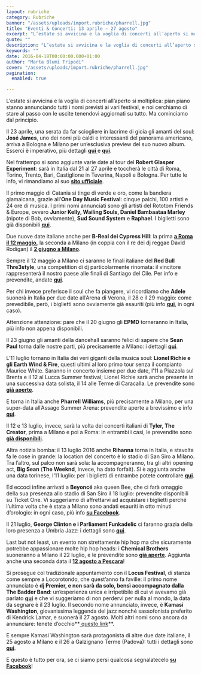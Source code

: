 ```yaml
---
layout: rubriche
category: Rubriche
banner: "/assets/uploads/import.rubriche/pharrell.jpg"
title: "Eventi & Concerti: 13 aprile – 27 agosto"
excerpt: "L’estate si avvicina e la voglia di concerti all’aperto si moltiplica: pian piano stanno annunciando tutti i nomi previsti ai vari festival, e noi cerchiamo di stare al passo con le uscite tenendovi aggiornati su tutto. Ma cominciamo dal principio.   Il 23 aprile, una serata da far sciogliere in lacrime di gioia gli amanti [&hellip"
quote: ""
description: "L’estate si avvicina e la voglia di concerti all’aperto si moltiplica: pian piano stanno annunciando tutti i nomi previsti ai vari festival, e noi cerchiamo di stare al passo con le uscite tenendovi aggiornati su tutto. Ma cominciamo dal principio.   Il 23 aprile, una serata da far sciogliere in lacrime di gioia gli amanti [&hellip"
keywords: ""
date: 2016-04-18T00:00:00.000+01:00
author: "Marta Blumi Tripodi"
cover: "/assets/uploads/import.rubriche/pharrell.jpg"
pagination:
  enabled: true

---
```


L’estate si avvicina e la voglia di concerti all’aperto si moltiplica: pian piano stanno annunciando tutti i nomi previsti ai vari festival, e noi cerchiamo di stare al passo con le uscite tenendovi aggiornati su tutto. Ma cominciamo dal principio.

Il 23 aprile, una serata da far sciogliere in lacrime di gioia gli amanti del soul: **José James**, uno dei nomi più caldi e interessanti del panorama americano, arriva a Bologna e Milano per un’esclusiva preview del suo nuovo album. Esserci è imperativo, più dettagli [**qui** ](https://www.facebook.com/events/513771535469558/)e **[qui](https://www.facebook.com/events/1580173538973076/)**.

Nel frattempo si sono aggiunte varie date al tour del **Robert Glasper Experiment**: sarà in Italia dal 21 al 27 aprile e toccherà le città di Roma, Torino, Trento, Bari, Castiglione in Teverina, Napoli e Bologna. Per tutte le info, vi rimandiamo al suo **[sito ufficiale](http://www.robertglasper.com/tour/)**.

Il primo maggio di Catania si tinge di verde e oro, come la bandiera giamaicana, grazie all’**One Day Music Festival**: cinque palchi, 100 artisti e 24 ore di musica. I primi nomi annunciati sono gli artisti del Rototom Friends & Europe, ovvero **Junior Kelly, Wailing Souls, Daniel Bambaataa Marley** (nipote di Bob, ovviamente), **Sud Sound System** e **Raphael**. I biglietti sono già disponibili **[qui](http://www.onedaymusic.it/buy-ticket/)**.

Due nuove date italiane anche per **B-Real dei Cypress Hill**: la prima **[a Roma il 12 maggio,](https://www.facebook.com/events/1531387367157832/)** la seconda a Milano (in coppia con il re dei dj reggae David Rodigan) il **[2 giugno a Milano](http://www.circolomagnolia.it/evento/3226/B-REAL-of-CYPRESS-HILL-DEMRICK-RODIGAN-and-more)**.

Sempre il 12 maggio a Milano ci saranno le finali italiane del **Red Bull Thre3style**, una competition di dj particolarmente rinomata: il vincitore rappresenterà il nostro paese alle finali di Santiago del Cile. Per info e prevendite, andate **[qui](http://www.mailticket.it/evento/7917)**.

Per chi invece preferisce il soul che fa piangere, vi ricordiamo che **Adele** suonerà in Italia per due date all’Arena di Verona, il 28 e il 29 maggio: come prevedibile, però, i biglietti sono ovviamente già esauriti (più info **[qui](http://www.dalessandroegalli.com/events/372/adele)**, in ogni caso).

Attenzione attenzione: pare che il 20 giugno gli **EPMD** torneranno in Italia, più info non appena disponibili.

Il 23 giugno gli amanti della dancehall saranno felici di sapere che **Sean Paul** torna dalle nostre parti, più precisamente a Milano: i dettagli **[qui](https://www.facebook.com/events/1568012920176917/)**.

L’11 luglio tornano in Italia dei veri giganti della musica soul: **Lionel Richie e gli Earth Wind & Fire**, questi ultimi al loro primo tour senza il compianto Maurice White. Saranno in concerto insieme per due date, l’11 a Piazzola sul Brenta e il 12 al Lucca Summer festival; Lionel Richie sarà anche presente in una successiva data solista, il 14 alle Terme di Caracalla. Le prevendite sono **[già aperte](http://www.ticketone.it/tickets.html?affiliate=IGA&doc=erdetaila&fun=erdetail&erid=1582338&includeOnlybookable=true&xtor=SEC-303030332-GOO)**.

E torna in Italia anche **Pharrell Williams**, più precisamente a Milano, per una super-data all’Assago Summer Arena: prevendite aperte a brevissimo e info **[qui](https://www.facebook.com/events/218761501834997/)**.

Il 12 e 13 luglio, invece, sarà la volta dei concerti italiani di **Tyler, The Creator**, prima a Milano e poi a Roma: in entrambi i casi, le prevendite sono **[già disponibili](http://www.vivoconcerti.com/artisti/tyler-the-creator)**.

Altra notizia bomba: il 13 luglio 2016 anche **Rihanna** torna in Italia, e stavolta fa le cose in grande: la location del concerto è lo stadio di San Siro a Milano. Tra l’altro, sul palco non sarà sola: la accompagneranno, tra gli altri opening act, **Big Sean** (**The Weeknd**, invece, ha dato forfait). Si è aggiunta anche una data torinese, l’11 luglio: per i biglietti di entrambe potete controllare **[qui](https://www.livenation.it/show/788444/rihanna-anti-world-tour/milano/2016-07-13/it)**.

Ed eccoci infine arrivati a **Beyoncé** aka queen Bee, che ci farà omaggio della sua presenza allo stadio di San Siro il 18 luglio: prevendite disponibili su Ticket One. Vi suggeriamo di affrettarvi ad acquistare i biglietti perché l’ultima volta che è stata a Milano sono andati esauriti in otto minuti d’orologio: in ogni caso, più info **[su Facebook](https://www.facebook.com/events/1668905290064018/)**.

Il 21 luglio, **George Clinton e i Parliament Funkadelic** ci faranno grazia della loro presenza a Umbria Jazz: i dettagli sono **[qui](http://www.umbriajazz.com/pagine/15-luglio)**.

Last but not least, un evento non strettamente hip hop ma che sicuramente potrebbe appassionare molte hip hop heads: i **Chemical Brothers** suoneranno a Milano il 22 luglio, e le prevendite sono **[già aperte](http://www.ticketone.it/the-chemical-brothers-biglietti.html?affiliate=ITT&doc=artistPages/tickets&fun=artist&action=tickets&kuid=458808)**. Aggiunta anche una seconda data il **[12 agosto a Pescara](http://www.circolomagnolia.it/evento/3226/B-REAL-of-CYPRESS-HILL-DEMRICK-RODIGAN-and-more)**!

Si prosegue col tradizionale appuntamento con il **Locus Festival**, di stanza come sempre a Locorotondo, che quest’anno fa faville: il primo nome annunciato è **dj Premier, e non sarà da solo, bensì accompagnato dalla The Badder Band**: un’esperienza unica e irripetibile di cui vi avevamo già parlato **[qui](https://hotmc.com/dj-premier-e-in-tour-con-una-band-ecco-il-video-della-loro-performance/)** e che vi suggeriamo di non perdervi per nulla al mondo, la data da segnare è il 23 luglio. Il secondo nome annunciato, invece, è **Kamasi Washington**, giovanissima leggenda del jazz nonché sassofonista preferito di Kendrick Lamar, e suonerà il 27 agosto. Molti altri nomi sono ancora da annunciare: tenete d’occhio**[ questo link](http://www.locusfestival.it/)**.

E sempre Kamasi Washington sarà protagonista di altre due date italiane, il 25 agosto a Milano e il 26 a Galzignano Terme (Padova): tutti i dettagli sono **[qui](http://www.radarconcerti.com/)**.

E questo è tutto per ora, se ci siamo persi qualcosa segnalatecelo **[su Facebook](https://www.facebook.com/hotmcmag/)**!